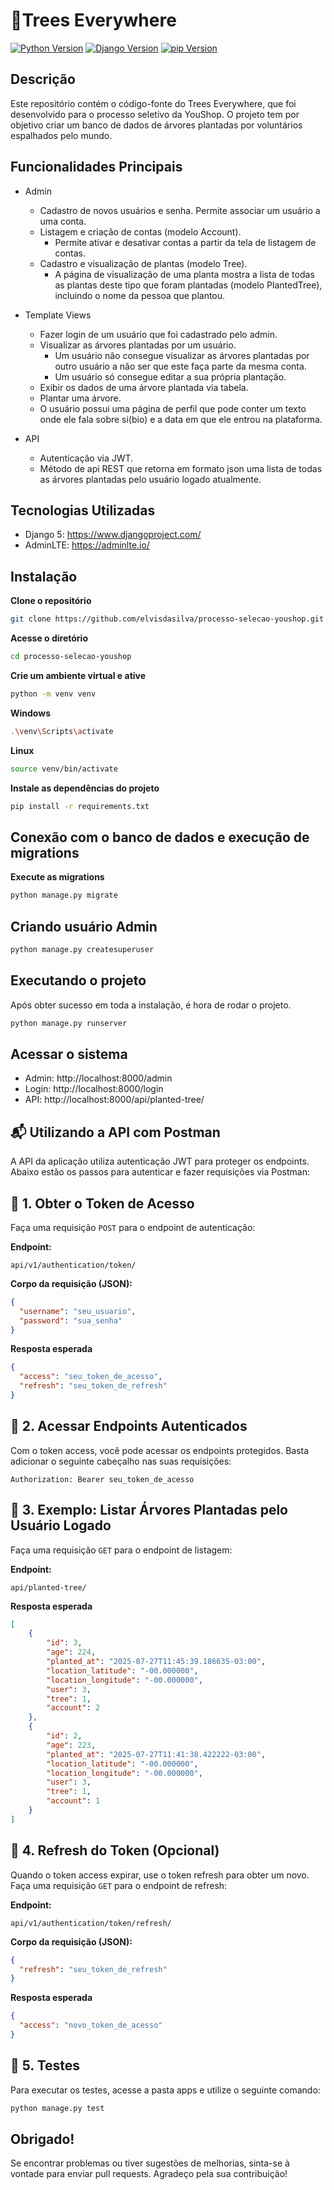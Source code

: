# 🌲Trees Everywhere
[![Python Version](https://img.shields.io/badge/python-3.12.8-blue.svg)](https://www.python.org/)
[![Django Version](https://img.shields.io/badge/django-5.2.4-blue.svg)](https://www.djangoproject.com/)
[![pip Version](https://img.shields.io/badge/pip-24.3.1-blue.svg)](https://pypi.org/project/pip/)



## Descrição
Este repositório contém o código-fonte do Trees Everywhere, que foi desenvolvido para o processo seletivo da YouShop. O projeto tem por objetivo criar um banco de dados de árvores plantadas por voluntários espalhados pelo mundo.

## Funcionalidades Principais
- Admin
    * Cadastro de novos usuários e senha. Permite associar um usuário a uma conta.
    * Listagem e criação de contas (modelo Account).
        - Permite ativar e desativar contas a partir da tela de listagem de contas.
    * Cadastro e visualização de plantas (modelo Tree).
        - A página de visualização de uma planta mostra a lista de todas as plantas deste tipo que foram plantadas (modelo PlantedTree), incluindo o nome da pessoa que plantou.

- Template Views
    * Fazer login de um usuário que foi cadastrado pelo admin.
    * Visualizar as árvores plantadas por um usuário.
        - Um usuário não consegue visualizar as árvores plantadas por outro usuário a não ser que este faça parte da mesma conta.
        - Um usuário só consegue editar a sua própria plantação.
    * Exibir os dados de uma árvore plantada via tabela.
    * Plantar uma árvore.
    * O usuário possui uma página de perfil que pode conter um texto onde ele fala sobre si(bio) e a data em que ele entrou na plataforma.

- API
    * Autenticação via JWT.
    * Método de api REST que retorna em formato json uma lista de todas as árvores plantadas pelo usuário logado atualmente.

## Tecnologias Utilizadas
- Django 5: https://www.djangoproject.com/
- AdminLTE: https://adminlte.io/


## Instalação

**Clone o repositório**
```bash
git clone https://github.com/elvisdasilva/processo-selecao-youshop.git
```

**Acesse o diretório**
```bash
cd processo-selecao-youshop
```

**Crie um ambiente virtual e ative**
```bash
python -m venv venv
```
**Windows**
```bash
.\venv\Scripts\activate
```
**Linux**
```bash
source venv/bin/activate
```
**Instale as dependências do projeto**
```bash
pip install -r requirements.txt
```

## Conexão com o banco de dados e execução de migrations
**Execute as migrations**
```bash
python manage.py migrate
```

## Criando usuário Admin
```bash
python manage.py createsuperuser
```

## Executando o projeto
Após obter sucesso em toda a instalação, é hora de rodar o projeto.
```bash
python manage.py runserver
```

## Acessar o sistema

- Admin: http://localhost:8000/admin
- Login: http://localhost:8000/login
- API: http://localhost:8000/api/planted-tree/


## 📬 Utilizando a API com Postman

A API da aplicação utiliza autenticação JWT para proteger os endpoints. Abaixo estão os passos para autenticar e fazer requisições via Postman:

## 🔐 1. Obter o Token de Acesso

Faça uma requisição `POST` para o endpoint de autenticação:

**Endpoint:**  
```
api/v1/authentication/token/
```

**Corpo da requisição (JSON):**
```json
{
  "username": "seu_usuario",
  "password": "sua_senha"
}
```

**Resposta esperada**
```json
{
  "access": "seu_token_de_acesso",
  "refresh": "seu_token_de_refresh"
}
```

## 🚪 2. Acessar Endpoints Autenticados
Com o token access, você pode acessar os endpoints protegidos. Basta adicionar o seguinte cabeçalho nas suas requisições:
```Headers
Authorization: Bearer seu_token_de_acesso
```

## 🌱 3. Exemplo: Listar Árvores Plantadas pelo Usuário Logado

Faça uma requisição `GET` para o endpoint de listagem:

**Endpoint:**
```
api/planted-tree/
```

**Resposta esperada**
```json
[
    {
        "id": 3,
        "age": 224,
        "planted_at": "2025-07-27T11:45:39.186635-03:00",
        "location_latitude": "-00.000000",
        "location_longitude": "-00.000000",
        "user": 3,
        "tree": 1,
        "account": 2
    },
    {
        "id": 2,
        "age": 223,
        "planted_at": "2025-07-27T11:41:38.422222-03:00",
        "location_latitude": "-00.000000",
        "location_longitude": "-00.000000",
        "user": 3,
        "tree": 1,
        "account": 1
    }
]
```

## 🔁 4. Refresh do Token (Opcional)

Quando o token access expirar, use o token refresh para obter um novo. Faça uma requisição `GET` para o endpoint de refresh:

**Endpoint:**
```
api/v1/authentication/token/refresh/
```
**Corpo da requisição (JSON):**
```json
{
  "refresh": "seu_token_de_refresh"
}
```

**Resposta esperada**
```json
{
  "access": "novo_token_de_acesso"
}
```

## 🧪 5. Testes

Para executar os testes, acesse a pasta apps e utilize o seguinte comando:

```bash
python manage.py test
```

## Obrigado!
Se encontrar problemas ou tiver sugestões de melhorias, sinta-se à vontade para enviar pull requests. Agradeço pela sua contribuição!

